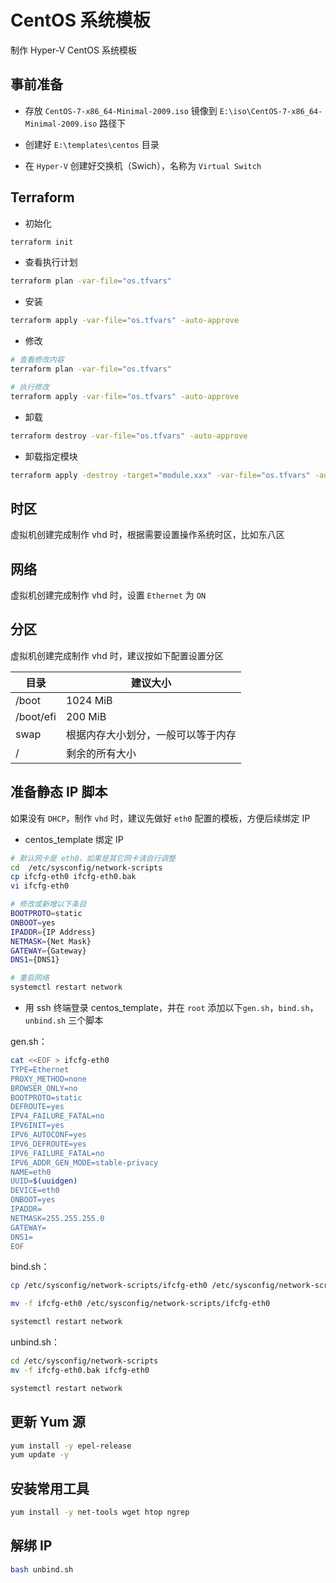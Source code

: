 # CentOS 系统模板

制作 Hyper-V CentOS 系统模板

## 事前准备

- 存放 `CentOS-7-x86_64-Minimal-2009.iso` 镜像到 `E:\iso\CentOS-7-x86_64-Minimal-2009.iso` 路径下

- 创建好 `E:\templates\centos` 目录

- 在 `Hyper-V` 创建好交换机（Swich），名称为 `Virtual Switch`

## Terraform

- 初始化

``` bash
terraform init
```

- 查看执行计划

``` bash
terraform plan -var-file="os.tfvars"
```

- 安装

``` bash
terraform apply -var-file="os.tfvars" -auto-approve
```

- 修改

``` bash
# 查看修改内容
terraform plan -var-file="os.tfvars"

# 执行修改
terraform apply -var-file="os.tfvars" -auto-approve
```

- 卸载

``` bash
terraform destroy -var-file="os.tfvars" -auto-approve
```

- 卸载指定模块

``` bash
terraform apply -destroy -target="module.xxx" -var-file="os.tfvars" -auto-approve
```

## 时区

虚拟机创建完成制作 vhd 时，根据需要设置操作系统时区，比如东八区

## 网络

虚拟机创建完成制作 vhd 时，设置 `Ethernet` 为 `ON`

## 分区

虚拟机创建完成制作 vhd 时，建议按如下配置设置分区

| 目录 | 建议大小 |
| ------- | ------- |
| /boot | 1024 MiB |
| /boot/efi | 200 MiB |
| swap | 根据内存大小划分，一般可以等于内存 |
| / | 剩余的所有大小 |

## 准备静态 IP 脚本

如果没有 `DHCP`，制作 `vhd` 时，建议先做好 `eth0` 配置的模板，方便后续绑定 IP

- centos_template 绑定 IP

``` bash
# 默认网卡是 eth0，如果是其它网卡请自行调整
cd  /etc/sysconfig/network-scripts
cp ifcfg-eth0 ifcfg-eth0.bak
vi ifcfg-eth0

# 修改或新增以下条目
BOOTPROTO=static
ONBOOT=yes
IPADDR={IP Address}
NETMASK={Net Mask}
GATEWAY={Gateway}
DNS1={DNS1}

# 重启网络
systemctl restart network
```

- 用 ssh 终端登录 centos_template，并在 `root` 添加以下`gen.sh`，`bind.sh`，`unbind.sh` 三个脚本

gen.sh：

``` bash
cat <<EOF > ifcfg-eth0
TYPE=Ethernet
PROXY_METHOD=none
BROWSER_ONLY=no
BOOTPROTO=static
DEFROUTE=yes
IPV4_FAILURE_FATAL=no
IPV6INIT=yes
IPV6_AUTOCONF=yes
IPV6_DEFROUTE=yes
IPV6_FAILURE_FATAL=no
IPV6_ADDR_GEN_MODE=stable-privacy
NAME=eth0
UUID=$(uuidgen)
DEVICE=eth0
ONBOOT=yes
IPADDR=
NETMASK=255.255.255.0
GATEWAY=
DNS1=
EOF
```

bind.sh：

``` bash
cp /etc/sysconfig/network-scripts/ifcfg-eth0 /etc/sysconfig/network-scripts/ifcfg-eth0.bak

mv -f ifcfg-eth0 /etc/sysconfig/network-scripts/ifcfg-eth0

systemctl restart network
```

unbind.sh：

``` bash
cd /etc/sysconfig/network-scripts
mv -f ifcfg-eth0.bak ifcfg-eth0

systemctl restart network
```

## 更新 Yum 源

``` bash
yum install -y epel-release
yum update -y
```

## 安装常用工具

``` bash
yum install -y net-tools wget htop ngrep
```

## 解绑 IP

``` bash
bash unbind.sh
```
